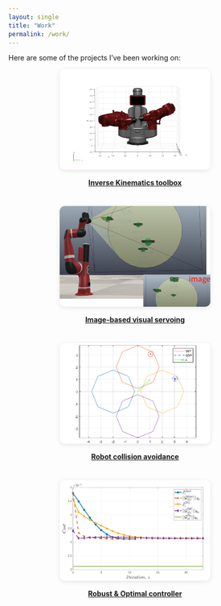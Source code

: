 ```yaml
---
layout: single
title: "Work"
permalink: /work/
---
```


<style>
.project-grid {
  display: flex;
  flex-wrap: wrap;
  gap: 1.5rem;
  justify-content: center;
}
.project-tile {
  flex: 1 1 300px;
  max-width: 300px;
  text-align: center;
}
.project-tile img {
  width: 100%;
  height: 200px;
  object-fit: cover;
  border-radius: 10px;
  box-shadow: 0 2px 10px rgba(0,0,0,0.1);
  transition: transform 0.2s;
}
.project-tile img:hover {
  transform: scale(1.03);
}
</style>

Here are some of the projects I’ve been working on:

<div class="project-grid">

<div class="project-tile">
  <a href="/ikspark">
    <img src="/images/work_ik.jpg" alt="IKSPARK">
    <p><strong>Inverse Kinematics toolbox</strong></p>
  </a>
</div>

<div class="project-tile">
  <a href="/vik">
    <img src="/images/work_vik.png" alt="Visual IK">
    <p><strong>Image-based visual servoing</strong></p>
  </a>
</div>

<div class="project-tile">
  <a href="/sdp_obstacle">
    <img src="/images/work_obstacle.png" alt="Obstacle avoidance">
    <p><strong>Robot collision avoidance</strong></p>
  </a>
</div>

<div class="project-tile">
  <a href="/h2_control">
    <img src="/images/CostIt_new.png" alt="Robust Controller">
    <p><strong>Robust &amp; Optimal controller</strong></p>
  </a>
</div>

</div>

